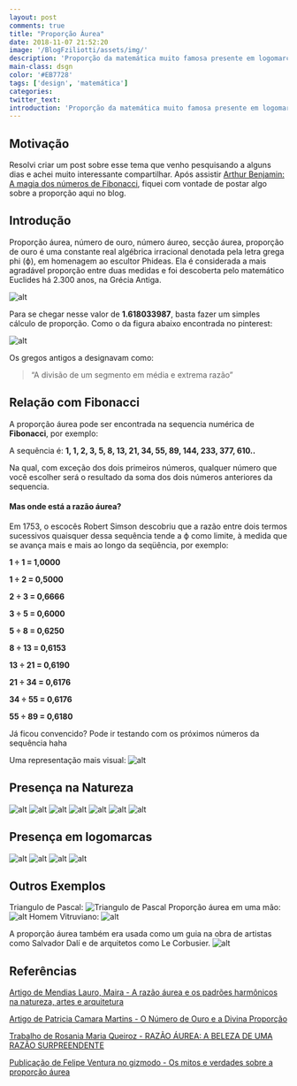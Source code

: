 ```yaml
---
layout: post
comments: true
title: "Proporção Áurea"
date: 2018-11-07 21:52:20
image: '/BlogFziliotti/assets/img/'
description: 'Proporção da matemática muito famosa presente em logomarcas, pinturas, esculturas e até mesmo na natureza.'
main-class: dsgn
color: '#EB7728'
tags: ['design', 'matemática']
categories:
twitter_text:
introduction: 'Proporção da matemática muito famosa presente em logomarcas, pinturas, esculturas e até mesmo na natureza.'
---
```


## Motivação

Resolvi criar um post sobre esse tema que venho pesquisando a alguns dias e achei muito interessante compartilhar. Após assistir [Arthur Benjamin: A magia dos números de Fibonacci](https://www.youtube.com/watch?v=SjSHVDfXHQ4), fiquei com vontade de postar algo sobre a proporção aqui no blog.
 

## Introdução
Proporção áurea, número de ouro, número áureo, secção áurea, proporção de ouro é uma constante real algébrica irracional denotada pela letra grega phi (ϕ), em homenagem ao escultor Phideas.
Ela é considerada a mais agradável proporção entre duas medidas e foi descoberta pelo matemático Euclides há 2.300 anos, na Grécia Antiga.

![alt](/BlogFziliotti/assets/img/design/propAurea.png)

Para se chegar nesse valor de **1.618033987**, basta fazer um simples cálculo de proporção. Como o da figura abaixo encontrada no pinterest:

![alt](/BlogFziliotti/assets/img/design/calculoPropAurea.jpg)

Os gregos antigos a designavam como:
> “A divisão de um segmento em média e extrema razão” 
  

## Relação com Fibonacci

A proporção áurea pode ser encontrada na sequencia numérica de **Fibonacci**, por exemplo:

A sequência é:
**1, 1, 2, 3, 5, 8, 13, 21, 34, 55, 89, 144, 233, 377, 610..**

Na qual, com exceção dos dois primeiros números, qualquer número que você escolher será o resultado da soma dos dois números anteriores da sequencia.

#### Mas onde está a razão áurea?
Em 1753, o escocês Robert Simson descobriu que a razão entre dois
termos sucessivos quaisquer dessa sequência tende a ϕ como limite, à medida que se avança mais e mais ao longo da seqüência, por exemplo:

**1 ÷ 1 = 1,0000**

**1 ÷ 2 = 0,5000**

**2 ÷ 3 = 0,6666**

**3 ÷ 5 = 0,6000**

**5 ÷ 8 = 0,6250**

**8 ÷ 13 = 0,6153**

**13 ÷ 21 = 0,6190**

**21 ÷ 34 = 0,6176**

**34 ÷ 55 = 0,6176**

**55 ÷ 89 = 0,6180**

Já ficou convencido? Pode ir testando com os próximos números da sequência haha

Uma representação mais visual:
![alt](/BlogFziliotti/assets/img/design/propAurea18.jpg)


## Presença na Natureza

![alt](/BlogFziliotti/assets/img/design/propAurea01.jpg)
![alt](/BlogFziliotti/assets/img/design/propAurea02.jpg)
![alt](/BlogFziliotti/assets/img/design/propAurea03.jpg)
![alt](/BlogFziliotti/assets/img/design/propAurea04.jpg)
![alt](/BlogFziliotti/assets/img/design/propAurea05.jpg)
![alt](/BlogFziliotti/assets/img/design/propAurea06.jpg)
![alt](/BlogFziliotti/assets/img/design/propAurea07.jpg)


## Presença em logomarcas

![alt](/BlogFziliotti/assets/img/design/propAurea10.jpg)
![alt](/BlogFziliotti/assets/img/design/propAurea11.jpg)
![alt](/BlogFziliotti/assets/img/design/propAurea12.jpg)
![alt](/BlogFziliotti/assets/img/design/propAurea15.png)
<!-- ![alt](/BlogFziliotti/assets/img/design/propAurea14.png)
![alt](/BlogFziliotti/assets/img/design/propAurea13.png)
![alt](/BlogFziliotti/assets/img/design/propAurea16.png) -->



## Outros Exemplos
Triangulo de Pascal:
![Triangulo de Pascal](/BlogFziliotti/assets/img/design/propAurea17.png)
Proporção áurea em uma mão:
![alt](/BlogFziliotti/assets/img/design/propAurea19.jpg)
Homem Vitruviano: 
![alt](/BlogFziliotti/assets/img/design/propAurea20.png)

A proporção áurea também era usada como um guia na obra de artistas como Salvador Dalí e de arquitetos como Le Corbusier.
![alt](/BlogFziliotti/assets/img/design/propAurea20.jpg)

## Referências

[Artigo de Mendias Lauro, Maira - A razão áurea e os padrões harmônicos na natureza, artes e arquitetura](http://www.redalyc.org/pdf/810/81000304.pdf)

[Artigo de Patricia Camara Martins - O Número de Ouro e a Divina Proporção ](http://projetos.unioeste.br/cursos/cascavel/matematica/xxiisam/artigos/20.pdf)

[Trabalho de Rosania Maria Queiroz - RAZÃO ÁUREA: A BELEZA DE UMA RAZÃO SURPREENDENTE  ](http://www.uel.br/projetos/matessencial/superior/pde/rosania-razao-aurea.pdf)

[Publicação de Felipe Ventura no gizmodo - Os mitos e verdades sobre a proporção áurea](https://gizmodo.uol.com.br/mitos-proporcao-aurea/)